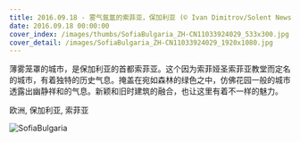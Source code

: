 ```yaml
---
title: 2016.09.18 - 雾气氤氲的索菲亚，保加利亚 (© Ivan Dimitrov/Solent News/REX/Shutterstock)
date: 2016.09.18 00:00:00
cover_index: /images/thumbs/SofiaBulgaria_ZH-CN11033924029_533x300.jpg
cover_detail: /images/SofiaBulgaria_ZH-CN11033924029_1920x1080.jpg
---
```


薄雾笼罩的城市，是保加利亚的首都索菲亚。这个因为索菲娅圣索菲亚教堂而定名的城市，有着独特的历史气息。掩盖在宛如森林的绿色之中，仿佛花园一般的城市透露出幽静祥和的气息。新颖和旧时建筑的融合，也让这里有着不一样的魅力。

欧洲, 保加利亚, 索菲亚

![SofiaBulgaria](/images/SofiaBulgaria_ZH-CN11033924029_1920x1080.jpg)
